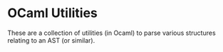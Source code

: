 # OCaml Utilities

These are a collection of utilities (in Ocaml) to parse various
structures relating to an AST (or similar).

